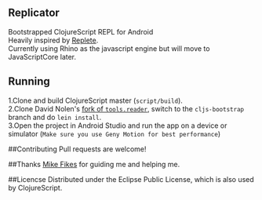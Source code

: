 ## Replicator
Bootstrapped ClojureScript REPL for Android  
Heavily inspired by [Replete](https://github.com/mfikes/replete).   
Currently using Rhino as the javascript engine but will move to JavaScriptCore later.  

## Running
1.Clone and build ClojureScript master (`script/build`).  
2.Clone David Nolen's [fork of `tools.reader`](https://github.com/swannodette/tools.reader), switch to the `cljs-bootstrap` branch and do `lein install`.  
3.Open the project in Android Studio and run the app on a device or simulator (`Make sure you use Geny Motion for best performance`)

##Contributing
Pull requests are welcome!

##Thanks
[Mike Fikes](https://github.com/mfikes) for guiding me and helping me.

##Licencse
Distributed under the Eclipse Public License, which is also used by ClojureScript.

